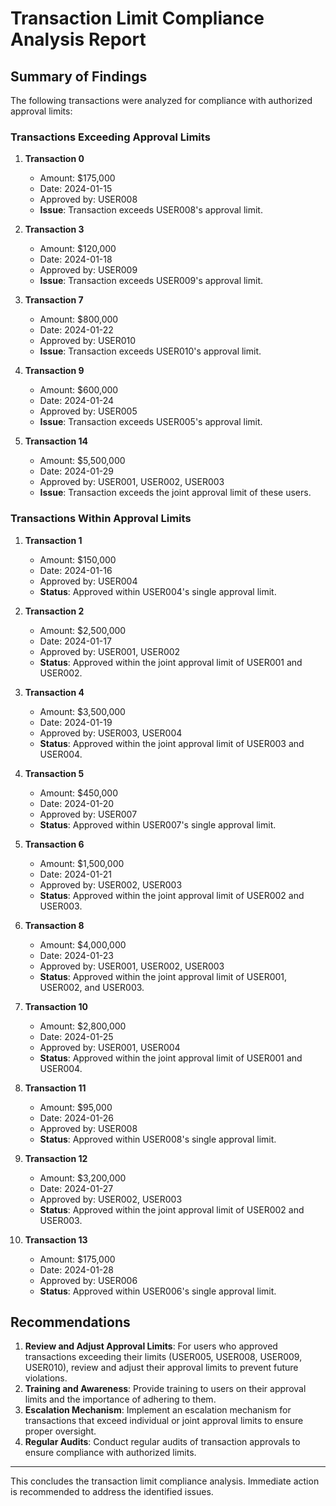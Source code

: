 # Transaction Limit Compliance Analysis Report

## Summary of Findings

The following transactions were analyzed for compliance with authorized approval limits:

### Transactions Exceeding Approval Limits
1. **Transaction 0**  
   - Amount: $175,000  
   - Date: 2024-01-15  
   - Approved by: USER008  
   - **Issue**: Transaction exceeds USER008's approval limit.

2. **Transaction 3**  
   - Amount: $120,000  
   - Date: 2024-01-18  
   - Approved by: USER009  
   - **Issue**: Transaction exceeds USER009's approval limit.

3. **Transaction 7**  
   - Amount: $800,000  
   - Date: 2024-01-22  
   - Approved by: USER010  
   - **Issue**: Transaction exceeds USER010's approval limit.

4. **Transaction 9**  
   - Amount: $600,000  
   - Date: 2024-01-24  
   - Approved by: USER005  
   - **Issue**: Transaction exceeds USER005's approval limit.

5. **Transaction 14**  
   - Amount: $5,500,000  
   - Date: 2024-01-29  
   - Approved by: USER001, USER002, USER003  
   - **Issue**: Transaction exceeds the joint approval limit of these users.

### Transactions Within Approval Limits
1. **Transaction 1**  
   - Amount: $150,000  
   - Date: 2024-01-16  
   - Approved by: USER004  
   - **Status**: Approved within USER004's single approval limit.

2. **Transaction 2**  
   - Amount: $2,500,000  
   - Date: 2024-01-17  
   - Approved by: USER001, USER002  
   - **Status**: Approved within the joint approval limit of USER001 and USER002.

3. **Transaction 4**  
   - Amount: $3,500,000  
   - Date: 2024-01-19  
   - Approved by: USER003, USER004  
   - **Status**: Approved within the joint approval limit of USER003 and USER004.

4. **Transaction 5**  
   - Amount: $450,000  
   - Date: 2024-01-20  
   - Approved by: USER007  
   - **Status**: Approved within USER007's single approval limit.

5. **Transaction 6**  
   - Amount: $1,500,000  
   - Date: 2024-01-21  
   - Approved by: USER002, USER003  
   - **Status**: Approved within the joint approval limit of USER002 and USER003.

6. **Transaction 8**  
   - Amount: $4,000,000  
   - Date: 2024-01-23  
   - Approved by: USER001, USER002, USER003  
   - **Status**: Approved within the joint approval limit of USER001, USER002, and USER003.

7. **Transaction 10**  
   - Amount: $2,800,000  
   - Date: 2024-01-25  
   - Approved by: USER001, USER004  
   - **Status**: Approved within the joint approval limit of USER001 and USER004.

8. **Transaction 11**  
   - Amount: $95,000  
   - Date: 2024-01-26  
   - Approved by: USER008  
   - **Status**: Approved within USER008's single approval limit.

9. **Transaction 12**  
   - Amount: $3,200,000  
   - Date: 2024-01-27  
   - Approved by: USER002, USER003  
   - **Status**: Approved within the joint approval limit of USER002 and USER003.

10. **Transaction 13**  
    - Amount: $175,000  
    - Date: 2024-01-28  
    - Approved by: USER006  
    - **Status**: Approved within USER006's single approval limit.

## Recommendations
1. **Review and Adjust Approval Limits**: For users who approved transactions exceeding their limits (USER005, USER008, USER009, USER010), review and adjust their approval limits to prevent future violations.
2. **Training and Awareness**: Provide training to users on their approval limits and the importance of adhering to them.
3. **Escalation Mechanism**: Implement an escalation mechanism for transactions that exceed individual or joint approval limits to ensure proper oversight.
4. **Regular Audits**: Conduct regular audits of transaction approvals to ensure compliance with authorized limits.

---

This concludes the transaction limit compliance analysis. Immediate action is recommended to address the identified issues.
```